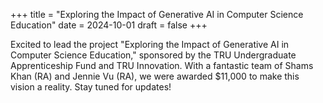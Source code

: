 +++
title = "Exploring the Impact of Generative AI in Computer Science Education"
date = 2024-10-01
draft = false
+++

Excited to lead the project "Exploring the Impact of Generative AI in Computer Science Education," sponsored by the TRU Undergraduate Apprenticeship Fund and TRU Innovation. With a fantastic team of Shams Khan (RA) and Jennie Vu (RA), we were awarded $11,000 to make this vision a reality. Stay tuned for updates!
